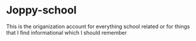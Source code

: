 # Joppy-school
This is the origanization account for everything school related or for things that I find informational which I should remember
